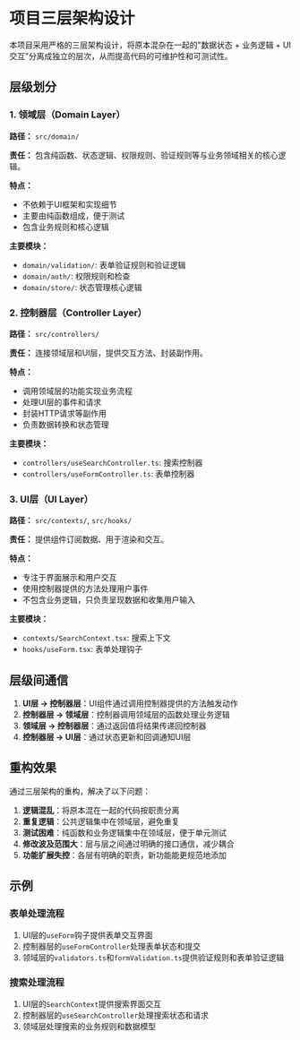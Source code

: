 # 项目三层架构设计

本项目采用严格的三层架构设计，将原本混杂在一起的"数据状态 + 业务逻辑 + UI交互"分离成独立的层次，从而提高代码的可维护性和可测试性。

## 层级划分

### 1. 领域层（Domain Layer）

**路径：** `src/domain/`

**责任：** 包含纯函数、状态逻辑、权限规则、验证规则等与业务领域相关的核心逻辑。

**特点：**
- 不依赖于UI框架和实现细节
- 主要由纯函数组成，便于测试
- 包含业务规则和核心逻辑

**主要模块：**
- `domain/validation/`: 表单验证规则和验证逻辑
- `domain/auth/`: 权限规则和检查
- `domain/store/`: 状态管理核心逻辑

### 2. 控制器层（Controller Layer）

**路径：** `src/controllers/`

**责任：** 连接领域层和UI层，提供交互方法、封装副作用。

**特点：**
- 调用领域层的功能实现业务流程
- 处理UI层的事件和请求
- 封装HTTP请求等副作用
- 负责数据转换和状态管理

**主要模块：**
- `controllers/useSearchController.ts`: 搜索控制器
- `controllers/useFormController.ts`: 表单控制器

### 3. UI层（UI Layer）

**路径：** `src/contexts/`, `src/hooks/`

**责任：** 提供组件订阅数据、用于渲染和交互。

**特点：**
- 专注于界面展示和用户交互
- 使用控制器提供的方法处理用户事件
- 不包含业务逻辑，只负责呈现数据和收集用户输入

**主要模块：**
- `contexts/SearchContext.tsx`: 搜索上下文
- `hooks/useForm.tsx`: 表单处理钩子

## 层级间通信

1. **UI层 → 控制器层**：UI组件通过调用控制器提供的方法触发动作
2. **控制器层 → 领域层**：控制器调用领域层的函数处理业务逻辑
3. **领域层 → 控制器层**：通过返回值将结果传递回控制器
4. **控制器层 → UI层**：通过状态更新和回调通知UI层

## 重构效果

通过三层架构的重构，解决了以下问题：

1. **逻辑混乱**：将原本混在一起的代码按职责分离
2. **重复逻辑**：公共逻辑集中在领域层，避免重复
3. **测试困难**：纯函数和业务逻辑集中在领域层，便于单元测试
4. **修改波及范围大**：层与层之间通过明确的接口通信，减少耦合
5. **功能扩展失控**：各层有明确的职责，新功能能更规范地添加

## 示例

### 表单处理流程

1. UI层的`useForm`钩子提供表单交互界面
2. 控制器层的`useFormController`处理表单状态和提交
3. 领域层的`validators.ts`和`formValidation.ts`提供验证规则和表单验证逻辑

### 搜索处理流程

1. UI层的`SearchContext`提供搜索界面交互
2. 控制器层的`useSearchController`处理搜索状态和请求
3. 领域层处理搜索的业务规则和数据模型 